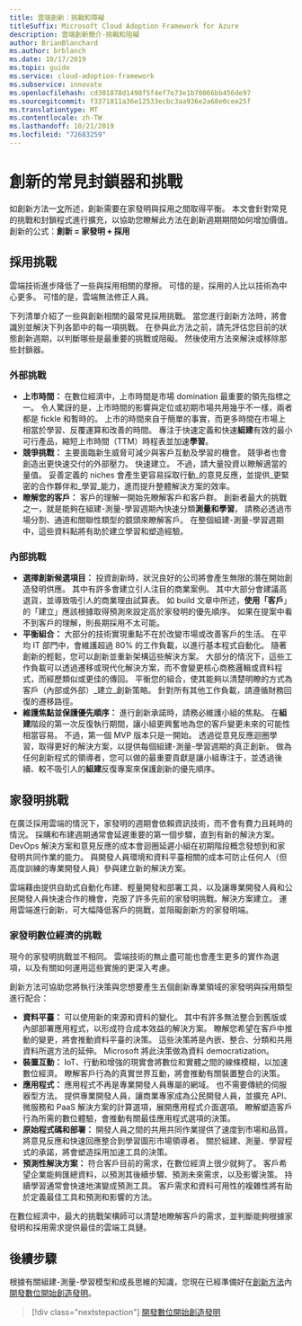 ```yaml
---
title: 雲端創新：挑戰和障礙
titleSuffix: Microsoft Cloud Adoption Framework for Azure
description: 雲端創新簡介-挑戰和阻礙
author: BrianBlanchard
ms.author: brblanch
ms.date: 10/17/2019
ms.topic: guide
ms.service: cloud-adoption-framework
ms.subservice: innovate
ms.openlocfilehash: cd301878d1498f5f4ef7e73e1b70066bb456de97
ms.sourcegitcommit: f3371811a36e12533ecbc3aa936e2a68e0cee25f
ms.translationtype: MT
ms.contentlocale: zh-TW
ms.lasthandoff: 10/21/2019
ms.locfileid: "72683259"
---
```

# <a name="common-blockers-and-challenges-to-innovation"></a>創新的常見封鎖器和挑戰

如創新方法一[文](./index.md)所述，創新需要在家發明與採用之間取得平衡。 本文會針對常見的挑戰和封鎖程式進行擴充，以協助您瞭解此方法在創新週期期間如何增加價值。 創新的公式：**創新 = 家發明 + 採用**

## <a name="adoption-challenges"></a>採用挑戰

雲端技術進步降低了一些與採用相關的摩擦。
可惜的是，採用的人比以技術為中心更多。 可惜的是，雲端無法修正人員。

下列清單介紹了一些與創新相關的最常見採用挑戰。 當您進行創新方法時，將會識別並解決下列各節中的每一項挑戰。 在參與此方法之前，請先評估您目前的狀態創新週期，以判斷哪些是最重要的挑戰或阻礙。 然後使用方法來解決或移除那些封鎖器。

### <a name="external-challenges"></a>外部挑戰

- **上市時間：** 在數位經濟中，上市時間是市場 domination 最重要的領先指標之一。 令人驚訝的是，上市時間的影響與定位或初期市場共用幾乎不一樣，兩者都是 fickle 和暫時的。 上市的時間來自于簡單的事實，而更多時間在市場上相當於學習、反覆運算和改善的時間。 專注于快速定義和快速**組建**有效的最小可行產品，縮短上市時間（TTM）時程表並加速**學習**。
- **競爭挑戰：** 主要面臨新生威脅可減少與客戶互動及學習的機會。 競爭者也會創造出更快速交付的外部壓力。 快速建立。 不過，請大量投資以瞭解適當的量值。 妥善定義的 niches 會產生更容易採取行動_的意見反應，並提供_更緊密的合作夥伴和_學習_能力，進而提升整體解決方案的效率。
- **瞭解您的客戶：** 客戶的理解一開始先瞭解客戶和客戶群。 創新者最大的挑戰之一，就是能夠在組建-測量-學習週期內快速分類**測量和學習**。 請務必透過市場分割、通道和關聯性類型的鏡頭來瞭解客戶。 在整個組建-測量-學習週期中，這些資料點將有助於建立學習和塑造經驗。

### <a name="internal-challenges"></a>內部挑戰

- **選擇創新候選項目：** 投資創新時，狀況良好的公司將會產生無限的潛在開始創造發明供應。 其中有許多會建立引人注目的商業案例。 其中大部分會建議高退貨，並導致吸引人的商業理由試算表。 如 build 文章中所述，**使用「客戶**」的「建立」應該根據取得預測來設定高於家發明的優先順序。 如果在提案中看不到客戶的理解，則長期採用不太可能。
- **平衡組合：** 大部分的技術實現重點不在於改變市場或改善客戶的生活。 在平均 IT 部門中，會維護超過 80% 的工作負載，以進行基本程式自動化。 隨著創新的輕鬆，您可以創新並重新架構這些解決方案。 大部分的情況下，這些工作負載可以透過遷移或現代化解決方案，而不會變更核心商務邏輯或資料程式，而經歷類似或更佳的傳回。 平衡您的組合，使其能夠以清楚明瞭的方式為客戶（內部或外部）_建立_創新策略。 針對所有其他工作負載，請遵循財務回復的遷移路徑。
- **維護焦點並保護優先順序：** 進行創新承諾時，請務必維護小組的焦點。 在**組建**階段的第一次反復執行期間，讓小組更興奮地為您的客戶變更未來的可能性相當容易。 不過，第一個 MVP 版本只是一開始。 透過從意見反應迴圈學習，取得更好的解決方案，以提供每個組建-測量-學習週期的真正創新。 做為任何創新程式的領導者，您可以做的最重要貢獻是讓小組專注于，並透過後續、較不吸引人的**組建**反復專案來保護創新的優先順序。

## <a name="invention-challenges"></a>家發明挑戰

在廣泛採用雲端的情況下，家發明的週期會依賴資訊技術，而不會有費力且耗時的情況。 採購和布建週期通常會延遲重要的第一個步驟，直到有新的解決方案。 DevOps 解決方案和意見反應的成本會迴圈延遲小組在初期階段概念發想到和家發明共同作業的能力。 與開發人員環境和資料平臺相關的成本可防止任何人（但高度訓練的專業開發人員）參與建立新的解決方案。

雲端藉由提供自助式自動化布建、輕量開發和部署工具，以及讓專業開發人員和公民開發人員快速合作的機會，克服了許多先前的家發明挑戰。解決方案建立。 運用雲端進行創新，可大幅降低客戶的挑戰，並阻礙創新方的家發明端。

### <a name="invention-challenges-in-a-digital-economy"></a>家發明數位經濟的挑戰

現今的家發明挑戰並不相同。 雲端技術的無止盡可能也會產生更多的實作為選項，以及有關如何運用這些實施的更深入考慮。

創新方法可協助您將執行決策與您想要產生五個創新專業領域的家發明與採用類型進行配合：

- **資料平臺：** 可以使用新的來源和資料的變化。 其中有許多無法整合到舊版或內部部署應用程式，以形成符合成本效益的解決方案。 瞭解您希望在客戶中推動的變更，將會推動資料平臺的決策。 這些決策將是內嵌、整合、分類和共用資料所選方法的延伸。 Microsoft 將此決策做為資料 democratization。
- **裝置互動：** IoT、行動和增強的現實會將數位和實體之間的線條模糊，以加速數位經濟。 瞭解客戶行為的真實世界互動，將會推動有關裝置整合的決策。
- **應用程式：** 應用程式不再是專業開發人員專屬的網域。 也不需要傳統的伺服器型方法。 提供專業開發人員，讓商業專家成為公民開發人員，並擴充 API、微服務和 PaaS 解決方案的計算選項，展開應用程式介面選項。 瞭解塑造客戶行為所需的數位體驗，會推動有關最佳應用程式選項的決策。
- **原始程式碼和部署：** 開發人員之間的共用共同作業提供了速度到市場和品質。 將意見反應和快速回應整合到學習圖形市場領導者。 關於組建、測量、學習程式的承諾，將會塑造採用加速工具的決策。
- **預測性解決方案：** 符合客戶目前的需求，在數位經濟上很少就夠了。 客戶希望企業能夠匯總資料，以預測其後續步驟、預測未來需求，以及影響決策。 持續學習通常會快速地演變成預測工具。 客戶需求和資料可用性的複雜性將有助於定義最佳工具和預測和影響的方法。

在數位經濟中，最大的挑戰架構師可以清楚地瞭解客戶的需求，並判斷能夠根據家發明和採用需求提供最佳的雲端工具鏈。

## <a name="next-steps"></a>後續步驟

根據有關組建-測量-學習模型和成長思維的知識，您現在已經準備好在[創新方法](./index.md)內[開發數位開始創造發明](./invention.md)。

> [!div class="nextstepaction"]
> [開發數位開始創造發明](./invention.md)

